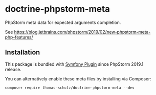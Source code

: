 # doctrine-phpstorm-meta
PhpStorm meta data for expected arguments completion.

See https://blog.jetbrains.com/phpstorm/2019/02/new-phpstorm-meta-php-features/

## Installation

This package is bundled with [Symfony Plugin](https://plugins.jetbrains.com/plugin/7219-symfony-plugin) since PhpStorm 2019.1 release.

You can alternatively enable these meta files by installing via Composer:
```
composer require thomas-schulz/doctrine-phpstorm-meta --dev
```
